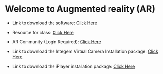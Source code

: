 # Welcome to Augmented reality (AR)

- Link to download the software: [Click Here](https://www.integem.com/download)

- Resource for class: [Click Here](https://drive.google.com/drive/folders/1IPGjJL9OCbZ7FlOHfkGQTb5PVMXBOBp-?usp=sharing)

- AR Community (Login Required): [Click Here](https://creator.integem.com/)

- Link to download the Integem Virtual Camera Installation package: [Click Here](https://netorg639112-my.sharepoint.com/:u:/g/personal/sean_lin_integem_com1/EfLUKaPRGDREgkXnqfGjYDwBg_qoor95nJJfPyAgx2Pltg?e=lG5wij)

- Link to download the iPlayer installation package: [Click Here](https://netorg639112-my.sharepoint.com/:u:/g/personal/sean_lin_integem_com1/ESo1QwGroSFIizG3atfQ2b4BndqX-LtExFPwuV9Szt9sHw?e=Un5hjC)
